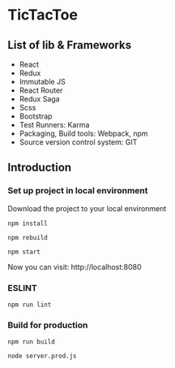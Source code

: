 # TicTacToe

## List of lib & Frameworks

* React
* Redux
* Immutable JS
* React Router
* Redux Saga
* Scss
* Bootstrap
* Test Runners: Karma
* Packaging, Build tools: Webpack, npm
* Source version control system: GIT

## Introduction

### Set up project in local environment

Download the project to your local environment

```shell
npm install
```

```shell
npm rebuild
```

```shell
npm start
```
Now you can visit: http://localhost:8080

### ESLINT

```shell
npm run lint
```

### Build for production

```shell
npm run build
```

```shell
node server.prod.js
```
